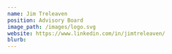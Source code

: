 ```yaml
---
name: Jim Treleaven
position: Advisory Board
image_path: /images/logo.svg
website: https://www.linkedin.com/in/jimtreleaven/
blurb: 
---
```

